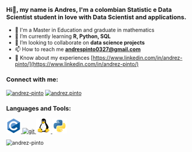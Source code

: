 <p align="left"> <a href="https://twitter.com/" target="blank"><img src="https://img.shields.io/twitter/follow/?logo=twitter&style=for-the-badge" alt="" /></a> </p>

<h3 align="left"> Hi👋, my name is Andres, I'm a colombian Statistic e Data Scientist student in love with Data Scientist and applications.</h3>

- 🔭 I'm a Master in Education and graduate in mathematics
- 🌱 I’m currently learning **R, Python, SQL**
- 👯 I’m looking to collaborate on **data science projects**
- 📫 How to reach me **andrespinto0327@gmail.com**
- 📄 Know about my experiences [https://www.linkedin.com/in/andrez-pinto/](https://www.linkedin.com/in/andrez-pinto/)

<h3 align="left">Connect with me:</h3>
<p align="left">
<a href="https://linkedin.com/in/andrez-pinto" target="blank"><img align="center" src="https://raw.githubusercontent.com/rahuldkjain/github-profile-readme-generator/master/src/images/icons/Social/linked-in-alt.svg" alt="andrez-pinto" height="30" width="40" /></a>
<a href="https://instagram.com/andrez.pinto" target="blank"><img align="center" src="https://raw.githubusercontent.com/rahuldkjain/github-profile-readme-generator/master/src/images/icons/Social/instagram.svg" alt="andrez.pinto" height="30" width="40" /></a>
</p>

<h3 align="left">Languages and Tools:</h3>
<p align="left"> <a href="https://www.cprogramming.com/" target="_blank" rel="noreferrer"> <img src="https://raw.githubusercontent.com/devicons/devicon/master/icons/c/c-original.svg" alt="c" width="40" height="40"/> </a> <a href="https://git-scm.com/" target="_blank" rel="noreferrer"> <img src="https://www.vectorlogo.zone/logos/git-scm/git-scm-icon.svg" alt="git" width="40" height="40"/> </a> <a href="https://www.linux.org/" target="_blank" rel="noreferrer"> <img src="https://raw.githubusercontent.com/devicons/devicon/master/icons/linux/linux-original.svg" alt="linux" width="40" height="40"/> </a> <a href="https://www.python.org" target="_blank" rel="noreferrer"> <img src="https://raw.githubusercontent.com/devicons/devicon/master/icons/python/python-original.svg" alt="python" width="40" height="40"/> </a> </p>

<p align="left"> <img src="https://komarev.com/ghpvc/?username=andrez-pinto&label=Profile%20views&color=0e75b6&style=flat" alt="andrez-pinto" /> </p>
